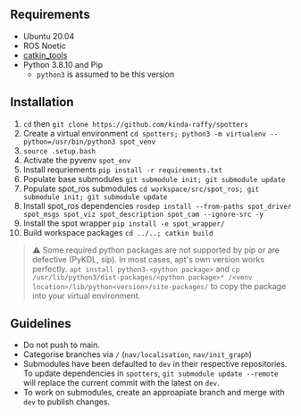 ## Requirements

- Ubuntu 20.04
- ROS Noetic
- [catkin_tools](https://catkin-tools.readthedocs.io/en/latest/installing.html)
- Python 3.8.10 and Pip
  - `python3` is assumed to be this version

## Installation

1. `cd` then `git clone https://github.com/kinda-raffy/spotters`
2. Create a virtual environment `cd spotters; python3 -m virtualenv --python=/usr/bin/python3 spot_venv`
3. `source .setup.bash`
4. Activate the pyvenv `spot_env`
5. Install requriements `pip install -r requirements.txt`
6. Populate base submodules `git submodule init; git submodule update`
7. Populate spot_ros submodules `cd workspace/src/spot_ros; git submodule init; git submodule update`
8. Install spot_ros dependencies `rosdep install --from-paths spot_driver spot_msgs spot_viz spot_description spot_cam --ignore-src -y`
9. Install the spot wrapper `pip install -e spot_wrapper/`
10. Build workspace packages `cd ../..; catkin build`

> :warning: Some required python packages are not supported by pip or are defective (PyKDL, sip). In most cases, apt's own version works perfectly. `apt install python3-<python package>` and `cp /usr/lib/python3/dist-packages/<python package>* /<venv location>/lib/python<version>/site-packages/` to copy the package into your virtual environment.

## Guidelines

- Do not push to main.
- Categorise branches via `/` (`nav/localisation`, `nav/init_graph`)
- Submodules have been defaulted to `dev` in their respective repositories. To update dependencies in `spotters`, `git submodule update --remote` will replace the current commit with the latest on `dev`.
- To work on submodules, create an approapiate branch and merge with `dev` to publish changes. 
